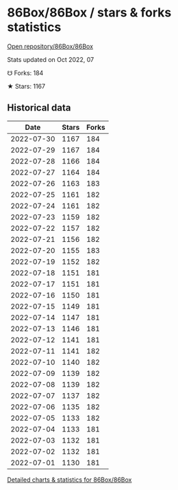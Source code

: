 # 86Box/86Box / stars & forks statistics

[Open repository/86Box/86Box](https://github.com/86Box/86Box)

Stats updated on Oct 2022, 07

☋ Forks: 184

★ Stars: 1167

## Historical data
| Date | Stars | Forks |
|------|-------|-------|
| 2022-07-30 | 1167 | 184 | 
| 2022-07-29 | 1167 | 184 | 
| 2022-07-28 | 1166 | 184 | 
| 2022-07-27 | 1164 | 184 | 
| 2022-07-26 | 1163 | 183 | 
| 2022-07-25 | 1161 | 182 | 
| 2022-07-24 | 1161 | 182 | 
| 2022-07-23 | 1159 | 182 | 
| 2022-07-22 | 1157 | 182 | 
| 2022-07-21 | 1156 | 182 | 
| 2022-07-20 | 1155 | 183 | 
| 2022-07-19 | 1152 | 182 | 
| 2022-07-18 | 1151 | 181 | 
| 2022-07-17 | 1151 | 181 | 
| 2022-07-16 | 1150 | 181 | 
| 2022-07-15 | 1149 | 181 | 
| 2022-07-14 | 1147 | 181 | 
| 2022-07-13 | 1146 | 181 | 
| 2022-07-12 | 1141 | 181 | 
| 2022-07-11 | 1141 | 182 | 
| 2022-07-10 | 1140 | 182 | 
| 2022-07-09 | 1139 | 182 | 
| 2022-07-08 | 1139 | 182 | 
| 2022-07-07 | 1137 | 182 | 
| 2022-07-06 | 1135 | 182 | 
| 2022-07-05 | 1133 | 182 | 
| 2022-07-04 | 1133 | 181 | 
| 2022-07-03 | 1132 | 181 | 
| 2022-07-02 | 1132 | 181 | 
| 2022-07-01 | 1130 | 181 | 


[Detailed charts & statistics for 86Box/86Box](https://reviewgithub.com/rep/86Box/86Box)
